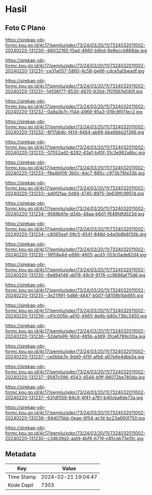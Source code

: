 # Hasil

## Foto C Plano

https://sirekap-obj-formc.kpu.go.id/4c17/pemilu/pdpr/73/24/03/20/11/7324032011002-20240220-131230--66032165-f5ad-4660-b6bd-6e8eccb868de.jpg

https://sirekap-obj-formc.kpu.go.id/4c17/pemilu/pdpr/73/24/03/20/11/7324032011002-20240220-131231--ce31a057-5860-4c58-be66-cdce5a0beadf.jpg

https://sirekap-obj-formc.kpu.go.id/4c17/pemilu/pdpr/73/24/03/20/11/7324032011002-20240220-131231--14556f77-8530-4670-830d-7f01597e040f.jpg

https://sirekap-obj-formc.kpu.go.id/4c17/pemilu/pdpr/73/24/03/20/11/7324032011002-20240220-131232--0a9a3b7c-f14d-4969-85a3-019c9f011ec2.jpg

https://sirekap-obj-formc.kpu.go.id/4c17/pemilu/pdpr/73/24/03/20/11/7324032011002-20240220-131232--8f17db8c-f414-4464-ab69-bbe6bbb21366.jpg

https://sirekap-obj-formc.kpu.go.id/4c17/pemilu/pdpr/73/24/03/20/11/7324032011002-20240220-131233--07552ad2-8282-43a1-b45f-31c3e992a8bc.jpg

https://sirekap-obj-formc.kpu.go.id/4c17/pemilu/pdpr/73/24/03/20/11/7324032011002-20240220-131233--f9a4bf08-3b0c-4dc7-885c-c973b78fa33b.jpg

https://sirekap-obj-formc.kpu.go.id/4c17/pemilu/pdpr/73/24/03/20/11/7324032011002-20240220-131233--ad0f2faa-0d84-4745-8975-3e639fc9951d.jpg

https://sirekap-obj-formc.kpu.go.id/4c17/pemilu/pdpr/73/24/03/20/11/7324032011002-20240220-131234--9588b61e-d34b-48aa-b6d1-f648fdfd023d.jpg

https://sirekap-obj-formc.kpu.go.id/4c17/pemilu/pdpr/73/24/03/20/11/7324032011002-20240220-131234--c8065eaf-09c5-4541-848d-b4e0b8b6f30b.jpg

https://sirekap-obj-formc.kpu.go.id/4c17/pemilu/pdpr/73/24/03/20/11/7324032011002-20240220-131235--18f58a4d-e696-4605-acd3-553c0ade62d4.jpg

https://sirekap-obj-formc.kpu.go.id/4c17/pemilu/pdpr/73/24/03/20/11/7324032011002-20240220-131235--6e894146-dd78-49c9-9176-cc9686af75d6.jpg

https://sirekap-obj-formc.kpu.go.id/4c17/pemilu/pdpr/73/24/03/20/11/7324032011002-20240220-131235--3e211f91-5d86-4847-b007-58109b1bb665.jpg

https://sirekap-obj-formc.kpu.go.id/4c17/pemilu/pdpr/73/24/03/20/11/7324032011002-20240220-131236--c61c005b-a610-4865-8e8b-b80c736c3450.jpg

https://sirekap-obj-formc.kpu.go.id/4c17/pemilu/pdpr/73/24/03/20/11/7324032011002-20240220-131236--52defa99-1604-485b-a369-3fce6789c00a.jpg

https://sirekap-obj-formc.kpu.go.id/4c17/pemilu/pdpr/73/24/03/20/11/7324032011002-20240220-131237--ce0bbb7e-9dd0-4f5f-afb6-d07e6e4dbb5e.jpg

https://sirekap-obj-formc.kpu.go.id/4c17/pemilu/pdpr/73/24/03/20/11/7324032011002-20240220-131237--9587c596-4543-4548-b1ff-86072be780da.jpg

https://sirekap-obj-formc.kpu.go.id/4c17/pemilu/pdpr/73/24/03/20/11/7324032011002-20240220-131237--631df559-84c9-4f41-a761-b40cba6de73a.jpg

https://sirekap-obj-formc.kpu.go.id/4c17/pemilu/pdpr/73/24/03/20/11/7324032011002-20240220-131238--94d075bb-0eae-4f54-ac1d-bc23a660f750.jpg

https://sirekap-obj-formc.kpu.go.id/4c17/pemilu/pdpr/73/24/03/20/11/7324032011002-20240220-131230--c34b39d2-aafd-4bf8-b719-c85ceb73e5fc.jpg


## Metadata

| Key        | Value               |
| ---------- | ------------------- |
| Time Stamp | 2024-02-21 19:04:47 |
| Kode Dapil | 7303                |



